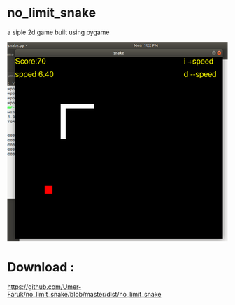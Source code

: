 # no_limit_snake
a siple 2d game built using pygame

![alt text](https://github.com/Umer-Faruk/no_limit_snake/blob/master/image.png?raw=true)

# Download :
https://github.com/Umer-Faruk/no_limit_snake/blob/master/dist/no_limit_snake
